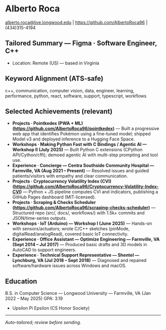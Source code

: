 # Alberto Roca
alberto.roca@live.longwood.edu  |  https://github.com/AlbertoRoca96  |  (434)315-4194

## Tailored Summary — Figma · Software Engineer, C++
- Location: Remote (US) — based in Virginia

## Keyword Alignment (ATS-safe)
c++, communication, computer vision, data, engineer, learning, performance, python, react, software, support, typescript, workflows

## Selected Achievements (relevant)

- **Projects · Pointkedex (PWA + ML) (https://github.com/AlbertoRoca96/pointkedex)** — Built a progressive web app that identifies Pokémon using a fine-tuned model; shipped Model v3 and deployed inference to a Hugging Face Space.
- **Workshops · Making Python Fast with C Bindings / Agentic AI — Workshop II (July 2025)** — Built Python C extensions (CPython API/Cython/cffi); demoed agentic AI with multi-step prompting and tool use.
- **Experience · Concierge — Centra Southside Community Hospital — Farmville, VA (Aug 2021 – Present)** — Resolved issues and guided patients/visitors with empathy and clear communication.
- **Projects · Cryptocurrency Volatility Index (CVI) (https://github.com/AlbertoRoca96/Cryptocurrency-Volatility-Index-CVI)** — Python + JS pipeline computes CVI and indicators, publishing a GitHub Pages dashboard (MIT-licensed).
- **Projects · Scraping & Checks Scheduler (https://github.com/AlbertoRoca96/scraping-checks-scheduler)** — Structured repo (src/, docs/, workflows/) with 1.5k+ commits and JSON/time-series outputs.
- **Workshops · IoT (Arduino) — Workshop I (June 2025)** — Hands-on with sensors/actuators; wrote C/C++ sketches (pinMode, digitalRead/analogRead), covered basic IoT connectivity.
- **Experience · Office Assistant — Optimize Engineering — Farmville, VA (Sept 2014 – Jul 2017)** — Produced basic drafts and 3D models in AutoCAD to support engineers.
- **Experience · Technical Support Representative — Shentel — Lynchburg, VA (Jul 2018 – Sept 2018)** — Diagnosed and repaired software/hardware issues across Windows and macOS.

## Education
B.S. in Computer Science — Longwood University — Farmville, VA (Jan 2022 – May 2025)
GPA: 3.19
- Upsilon Pi Epsilon (CS Honor Society)

---
_Auto-tailored; review before sending._